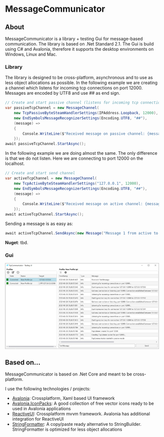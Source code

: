# MessageCommunicator
## About
MessageCommunicator is a library + testing Gui for message-based communication. 
The library is based on .Net Standard 2.1. The Gui is build using C# and Avalonia, 
therefore it supports the desktop environments on Windows, Linux and Mac.

### Library
The library is designed to be cross-platform, asynchronous and to use as less object allocations as possible.
In the following example we are creating a channel which listens for incoming tcp connections on
port 12000. Messages are encoded by UTF8 and use ## as end sign.

```csharp
// Create and start passive channel (listens for incoming tcp connection)
var passiveTcpChannel = new MessageChannel(
    new TcpPassiveByteSteamHandlerSettings(IPAddress.Loopback, 12000),
    new EndSymbolsMessageRecognizerSettings(Encoding.UTF8, "##"),
    (message) =>
    {
        Console.WriteLine($"Received message on passive channel: {message}");
    });
await passiveTcpChannel.StartAsync();
```

In the following example we are doing almost the same. The only difference is that we do not 
listen. Here we are connecting to port 12000 on the localhost.

```csharp
// Create and start send channel
var activeTcpChannel = new MessageChannel(
    new TcpActiveByteSteamHandlerSettings("127.0.0.1", 12000), 
    new EndSymbolsMessageRecognizerSettings(Encoding.UTF8, "##"),
    (message) =>
    {
        Console.WriteLine($"Received message on active channel: {message}");
    });
await activeTcpChannel.StartAsync();
```

Sending a message is as easy as:
```csharp
await activeTcpChannel.SendAsync(new Message("Message 1 from active to passive..."));
```

**Nuget**: tbd.

### Gui

![alt text](_Misc/Screenshot_01.png "Screenshot of the testing UI")

## Based on...
MessageCommunicator is based on .Net Core and meant to be cross-platform. 

I use the following technologies / projects:
 - [Avalonia](https://github.com/AvaloniaUI/Avalonia): Crossplatform, Xaml based UI framework
 - [Avalonia.IconPacks](https://github.com/ahopper/Avalonia.IconPacks): A good collection of free vector icons ready to be used in Avalonia applications
 - [ReactiveUI](https://github.com/reactiveui/ReactiveUI): Crossplatform mvvm framework. Avalonia has additional integration for ReactiveUI
 - [StringFormatter](https://github.com/MikePopoloski/StringFormatter): A copy/paste ready alternative to StringBuilder. StringFormatter is optimized for less object allocations